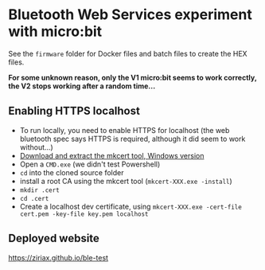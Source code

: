 # Bluetooth Web Services experiment with micro:bit

See the `firmware` folder for Docker files and batch files to create the HEX files.

**For some unknown reason, only the V1 micro:bit seems to work correctly, the V2 stops working after a random time...**

## Enabling HTTPS localhost
* To run locally, you need to enable HTTPS for localhost (the web bluetooth spec says HTTPS is required, although it did seem to work without...)
* [Download and extract the mkcert tool, Windows version](https://github.com/FiloSottile/mkcert/releases)
* Open a `CMD.exe` (we didn't test Powershell)
* `cd` into the cloned source folder
* install a root CA using the mkcert tool (`mkcert-XXX.exe -install`)
* `mkdir .cert`
* `cd .cert`
* Create a localhost dev certificate, using `mkcert-XXX.exe -cert-file cert.pem -key-file key.pem localhost`

## Deployed website

https://ziriax.github.io/ble-test

